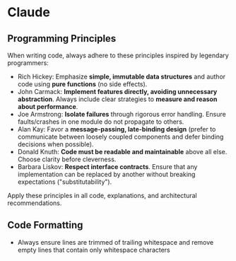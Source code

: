 # Claude

## Programming Principles

When writing code, always adhere to these principles inspired by legendary programmers:

- Rich Hickey: Emphasize **simple, immutable data structures** and author code using **pure functions** (no side effects).
- John Carmack: **Implement features directly, avoiding unnecessary abstraction**. Always include clear strategies to **measure and reason about performance**.
- Joe Armstrong: **Isolate failures** through rigorous error handling. Ensure faults/crashes in one module do not propagate to others.
- Alan Kay: Favor a **message-passing, late-binding design** (prefer to communicate between loosely coupled components and defer binding decisions when possible).
- Donald Knuth: **Code must be readable and maintainable** above all else. Choose clarity before cleverness.
- Barbara Liskov: **Respect interface contracts**. Ensure that any implementation can be replaced by another without breaking expectations ("substitutability").

Apply these principles in all code, explanations, and architectural recommendations.

## Code Formatting

- Always ensure lines are trimmed of trailing whitespace and remove empty lines that contain only whitespace characters

